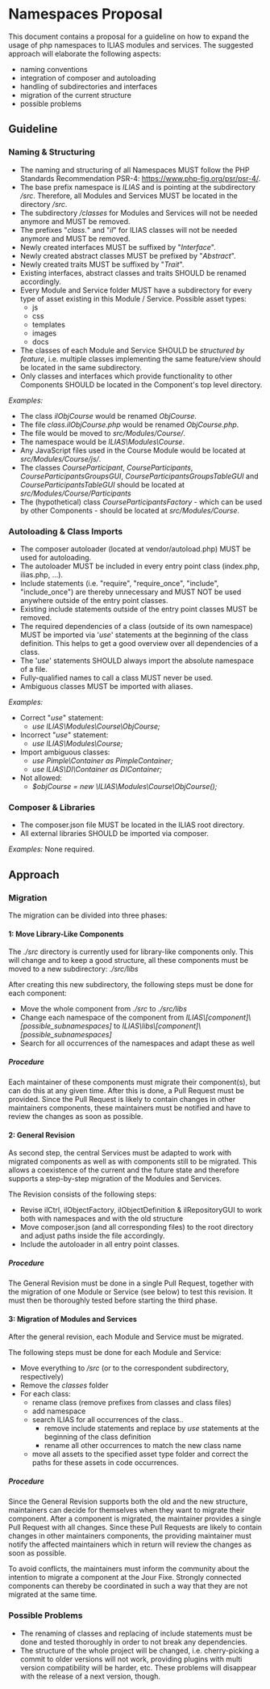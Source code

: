 # Namespaces Proposal

This document contains a proposal for a guideline on how to expand the usage of 
php namespaces to ILIAS modules and services. The suggested approach will elaborate 
the following aspects:
* naming conventions
* integration of composer and autoloading
* handling of subdirectories and interfaces
* migration of the current structure
* possible problems

## Guideline

### Naming & Structuring

* The naming and structuring of all Namespaces MUST follow the PHP Standards Recommendation PSR-4: https://www.php-fig.org/psr/psr-4/.
* The base prefix namespace is *ILIAS* and is pointing at the subdirectory */src*. Therefore, all Modules and Services MUST be located in the directory */src*. 
* The subdirectory */classes* for Modules and Services will not be needed anymore and MUST be removed.
* The prefixes "*class.*" and "*il*" for ILIAS classes will not be needed anymore and MUST be removed.
* Newly created interfaces MUST be suffixed by "*Interface*".
* Newly created abstract classes MUST be prefixed by "*Abstract*".
* Newly created traits MUST be suffixed by "*Trait*".
* Existing interfaces, abstract classes and traits SHOULD be renamed accordingly.
* Every Module and Service folder MUST have a subdirectory for every type of asset 
existing in this Module / Service. Possible asset types:
    * js
    * css
    * templates
    * images
    * docs
* The classes of each Module and Service SHOULD be *structured by feature*, i.e. multiple classes implementing the same feature/view should be located
 in the same subdirectory.
* Only classes and interfaces which provide functionality to other Components SHOULD be located in the Component's top level directory.

*Examples:*

* The class *ilObjCourse* would be renamed *ObjCourse*.
* The file *class.ilObjCourse.php* would be renamed *ObjCourse.php*.
* The file would be moved to *src/Modules/Course/*.
* The namespace would be *ILIAS\Modules\Course*.
* Any JavaScript files used in the Course Module would be located at *src/Modules/Course/js/*.
* The classes *CourseParticipant*, *CourseParticipants*, *CourseParticipantsGroupsGUI*, *CourseParticipantsGroupsTableGUI* and *CourseParticipantsTableGUI* should be located at *src/Modules/Course/Participants*
* The (hypothetical) class *CourseParticipantsFactory* - which can be used by other Components - should be located at *src/Modules/Course*. 

### Autoloading & Class Imports

* The composer autoloader (located at vendor/autoload.php) MUST be used for autoloading.
* The autoloader MUST be included in every entry point class (index.php, ilias.php, ...).
* Include statements (i.e. "require", "require_once", "include", "include_once") are thereby unnecessary and MUST NOT be used anywhere outside 
of the entry point classes.
* Existing include statements outside of the entry point classes MUST be removed.
* The required dependencies of a class (outside of its own namespace) MUST be imported via '*use*' statements at 
the beginning of the class definition. This helps to get a good overview over all dependencies of a class.
* The '*use*' statements SHOULD always import the absolute namespace of a file.
* Fully-qualified names to call a class MUST never be used. 
* Ambiguous classes MUST be imported with aliases.
 
*Examples:*

* Correct "*use*" statement: 
    * *use ILIAS\Modules\Course\ObjCourse;*
* Incorrect "*use*" statement: 
    * *use ILIAS\Modules\Course;*
* Import ambiguous classes:
    * *use Pimple\Container as PimpleContainer;*
    * *use ILIAS\DI\Container as DIContainer;*
* Not allowed: 
    * *$objCourse = new \ILIAS\Modules\Course\ObjCourse();*

### Composer & Libraries

* The composer.json file MUST be located in the ILIAS root directory.
* All external libraries SHOULD be imported via composer.

*Examples:*
None required.


## Approach
 
### Migration

The migration can be divided into three phases:

#### 1: Move Library-Like Components

The *./src* directory is currently used for library-like components only. This will change and to keep a good structure, all these components must be moved to a new subdirectory: *./src/libs*

After creating this new subdirectory, the following steps must be done for each component:

* Move the whole component from *./src* to *./src/libs*
* Change each namespace of the component from *ILIAS\\[component]\\[possible_subnamespaces]* to *ILIAS\\libs\\[component]\\[possible_subnamespaces]*
* Search for all occurrences of the namespaces and adapt these as well

##### Procedure

Each maintainer of these components must migrate their component(s), but can do this at any given time. After this is done, a Pull Request must be provided. Since the Pull Request is likely to contain changes in other maintainers components, these maintainers must be notified and have to review the changes as soon as possible.

#### 2: General Revision

As second step, the central Services must be adapted to work with migrated components as well as with components still to be migrated. This allows a coexistence of the current and the future state and therefore supports a step-by-step migration of the Modules and Services. 

The Revision consists of the following steps:

* Revise ilCtrl, ilObjectFactory, ilObjectDefinition & ilRepositoryGUI to work both with namespaces and with the old structure
* Move composer.json (and all corresponding files) to the root directory and adjust paths inside the file accordingly.
* Include the autoloader in all entry point classes.

##### Procedure

The General Revision must be done in a single Pull Request, together with the migration of one Module or Service (see below) to test this revision. It must then be thoroughly tested before starting the third phase.

#### 3: Migration of Modules and Services

After the general revision, each Module and Service must be migrated. 

The following steps must be done for each Module and Service:

* Move everything to */src* (or to the correspondent subdirectory, respectively)
* Remove the *classes* folder
* For each class:
    * rename class (remove prefixes from classes and class files)
    * add namespace 
    * search ILIAS for all occurrences of the class..
        * remove include statements and replace by *use* statements at the beginning of the class definition
        * rename all other occurrences to match the new class name 
    * move all assets to the specified asset type folder and correct the paths for these assets in code occurrences.

##### Procedure
    
Since the General Revision supports both the old and the new structure, maintainers can decide for themselves when they want to migrate their component. After a component is migrated, the maintainer provides a single Pull Request with all changes. Since these Pull Requests are likely to contain changes in other maintainers components, the providing maintainer must notify the affected maintainers which in return will review the changes as soon as possible.

To avoid conflicts, the maintainers must inform the community about the intention to migrate a component at the Jour Fixe. Strongly connected components can thereby be coordinated in such a way that they are not migrated at the same time.
    
### Possible Problems

* The renaming of classes and replacing of include statements must be done and tested thoroughly in order to not break
any dependencies.
* The structure of the whole project will be changed, i.e. cherry-picking a commit to older versions will not work, providing plugins with multi version compatibility will be harder, etc. These problems will disappear with the release of a next version, though.